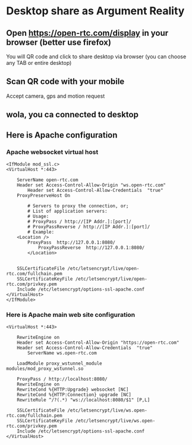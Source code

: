 # Desktop share as Argument Reality

## Open https://open-rtc.com/display in your browser (better use firefox)
You will QR code and click to share desktop via browser (you can choose any TAB or entire desktop)

## Scan QR code with your mobile
Accept camera, gps and motion request

## wola, you ca connected to desktop

## Here is Apache configuration

### Apache websocket virtual host

```
<IfModule mod_ssl.c>
<VirtualHost *:443>
	
	ServerName open-rtc.com
	Header set Access-Control-Allow-Origin "ws.open-rtc.com"
        Header set Access-Control-Allow-Credentials  "true"
	ProxyPreserveHost On
        
        # Servers to proxy the connection, or;
        # List of application servers:
        # Usage:
        # ProxyPass / http://[IP Addr.]:[port]/
        # ProxyPassReverse / http://[IP Addr.]:[port]/
        # Example: 
	<Location />
		ProxyPass  http://127.0.0.1:8080/
        	ProxyPassReverse  http://127.0.0.1:8080/
        </Location>


	SSLCertificateFile /etc/letsencrypt/live/open-rtc.com/fullchain.pem
	SSLCertificateKeyFile /etc/letsencrypt/live/open-rtc.com/privkey.pem
	Include /etc/letsencrypt/options-ssl-apache.conf
</VirtualHost>
</IfModule>
```

### Here is Apache main web site configuration

```
<VirtualHost *:443>
	
	RewriteEngine on
	Header set Access-Control-Allow-Origin "https://open-rtc.com"
	Header set Access-Control-Allow-Credentials  "true"
        ServerName ws.open-rtc.com

	LoadModule proxy_wstunnel_module        modules/mod_proxy_wstunnel.so

	ProxyPass / http://localhost:8080/
	RewriteEngine on
	RewriteCond %{HTTP:Upgrade} websocket [NC]
	RewriteCond %{HTTP:Connection} upgrade [NC]
	RewriteRule ^/?(.*) "ws://localhost:8080/$1" [P,L]

	SSLCertificateFile /etc/letsencrypt/live/ws.open-rtc.com/fullchain.pem
	SSLCertificateKeyFile /etc/letsencrypt/live/ws.open-rtc.com/privkey.pem
	Include /etc/letsencrypt/options-ssl-apache.conf
</VirtualHost>

```
